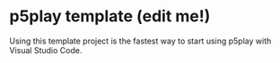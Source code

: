 # p5play template (edit me!)

Using this template project is the fastest way to start using p5play with Visual Studio Code.
